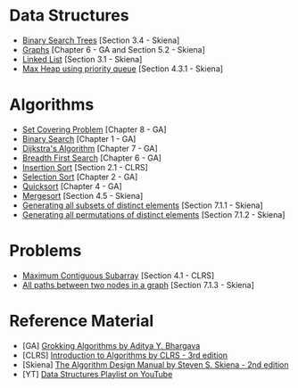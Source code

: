 # Data Structures
- [Binary Search Trees](/DataStructures/binary_search_trees.cpp) [Section 3.4 - Skiena]
- [Graphs](/DataStructures/graphs.cpp) [Chapter 6 - GA and Section 5.2 - Skiena]
- [Linked List](/DataStructures/linked_list.cpp) [Section 3.1 - Skiena]
- [Max Heap using priority queue](/DataStructures/priority_queue.cpp) [Section 4.3.1 - Skiena]


# Algorithms
- [Set Covering Problem](/Algorithms/set_covering_problem.py) [Chapter 8 - GA]
- [Binary Search](/Algorithms/binary_search.py) [Chapter 1 - GA]
- [Dijkstra's Algorithm](/Algorithms/dijkstra_algorithm.py) [Chapter 7 - GA]
- [Breadth First Search](/Algorithms/breadth_first_search.py)
[Chapter 6 - GA]
- [Insertion Sort](/Algorithms/insertion_sort.cpp) [Section 2.1 - CLRS]
- [Selection Sort](/Algorithms/selection_sort.py) [Chapter 2 - GA]
- [Quicksort](/Algorithms/quicksort.py) [Chapter 4 - GA]
- [Mergesort](/Algorithms/merge_sort.cpp) [Section 4.5 - Skiena]
- [Generating all subsets of distinct elements](/Algorithms/subsets.cpp) [Section 7.1.1 - Skiena]
- [Generating all permutations of distinct elements](/Algorithms/permutations.cpp) [Section 7.1.2 - Skiena]

# Problems
- [Maximum Contiguous Subarray](/Algorithms/maximum_subarray.py) [Section 4.1 - CLRS]
- [All paths between two nodes in a graph](/CommonProblems/allPathsInGraph.cpp) [Section 7.1.3 - Skiena]

# Reference Material
- [GA] [Grokking Algorithms by Aditya Y. Bhargava](https://www.manning.com/books/grokking-algorithms)
- [CLRS] [Introduction to Algorithms by CLRS - 3rd edition](https://g.co/kgs/9FzkPV)
- [Skiena] [The Algorithm Design Manual by Steven S. Skiena - 2nd edition](https://g.co/kgs/7YhtuZ)
- [YT] [Data Structures Playlist on YouTube](https://www.youtube.com/playlist?list=PLDV1Zeh2NRsB6SWUrDFW2RmDotAfPbeHu)